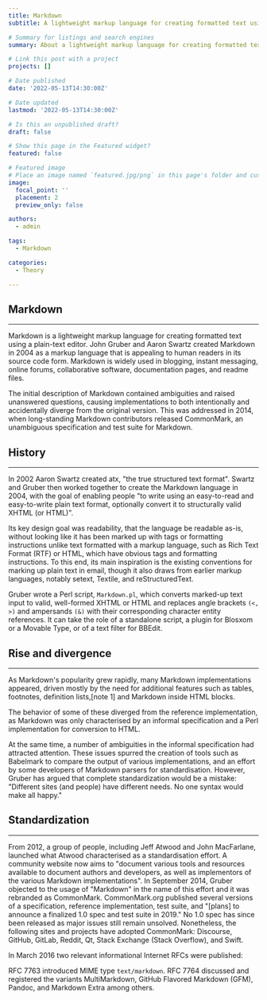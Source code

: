 ```yaml
---
title: Markdown
subtitle: A lightweight markup language for creating formatted text using a plain-text editor.

# Summary for listings and search engines
summary: About a lightweight markup language for creating formatted text using a plain-text editor.

# Link this post with a project
projects: []

# Date published
date: '2022-05-13T14:30:00Z'

# Date updated
lastmod: '2022-05-13T14:30:00Z'

# Is this an unpublished draft?
draft: false

# Show this page in the Featured widget?
featured: false

# Featured image
# Place an image named `featured.jpg/png` in this page's folder and customize its options here.
image:
  focal_point: ''
  placement: 2
  preview_only: false

authors:
  - admin

tags:
  - Markdown

categories:
  - Theory

---
```


## <b>Markdown</b>
<hr>

Markdown is a lightweight markup language for creating formatted text using a plain-text editor. John Gruber and Aaron Swartz created Markdown in 2004 as a markup language that is appealing to human readers in its source code form. Markdown is widely used in blogging, instant messaging, online forums, collaborative software, documentation pages, and readme files.

The initial description of Markdown contained ambiguities and raised unanswered questions, causing implementations to both intentionally and accidentally diverge from the original version. This was addressed in 2014, when long-standing Markdown contributors released CommonMark, an unambiguous specification and test suite for Markdown.

## <b>History</b>
<hr>

In 2002 Aaron Swartz created atx, "the true structured text format". Swartz and Gruber then worked together to create the Markdown language in 2004, with the goal of enabling people "to write using an easy-to-read and easy-to-write plain text format, optionally convert it to structurally valid XHTML (or HTML)".

Its key design goal was readability, that the language be readable as-is, without looking like it has been marked up with tags or formatting instructions unlike text formatted with a markup language, such as Rich Text Format (RTF) or HTML, which have obvious tags and formatting instructions. To this end, its main inspiration is the existing conventions for marking up plain text in email, though it also draws from earlier markup languages, notably setext, Textile, and reStructuredText.

Gruber wrote a Perl script, ```Markdown.pl```, which converts marked-up text input to valid, well-formed XHTML or HTML and replaces angle brackets ```(<, >)``` and ampersands ```(&)``` with their corresponding character entity references. It can take the role of a standalone script, a plugin for Blosxom or a Movable Type, or of a text filter for BBEdit.

## <b>Rise and divergence</b>
<hr>

As Markdown's popularity grew rapidly, many Markdown implementations appeared, driven mostly by the need for additional features such as tables, footnotes, definition lists,[note 1] and Markdown inside HTML blocks.

The behavior of some of these diverged from the reference implementation, as Markdown was only characterised by an informal specification and a Perl implementation for conversion to HTML.

At the same time, a number of ambiguities in the informal specification had attracted attention. These issues spurred the creation of tools such as Babelmark to compare the output of various implementations, and an effort by some developers of Markdown parsers for standardisation. However, Gruber has argued that complete standardization would be a mistake: "Different sites (and people) have different needs. No one syntax would make all happy."

## <b>Standardization</b>
<hr>

From 2012, a group of people, including Jeff Atwood and John MacFarlane, launched what Atwood characterised as a standardisation effort. A community website now aims to "document various tools and resources available to document authors and developers, as well as implementors of the various Markdown implementations". In September 2014, Gruber objected to the usage of "Markdown" in the name of this effort and it was rebranded as CommonMark. CommonMark.org published several versions of a specification, reference implementation, test suite, and "[plans] to announce a finalized 1.0 spec and test suite in 2019." No 1.0 spec has since been released as major issues still remain unsolved. Nonetheless, the following sites and projects have adopted CommonMark: Discourse, GitHub, GitLab, Reddit, Qt, Stack Exchange (Stack Overflow), and Swift.

In March 2016 two relevant informational Internet RFCs were published:

RFC 7763 introduced MIME type ```text/markdown```.
RFC 7764 discussed and registered the variants MultiMarkdown, GitHub Flavored Markdown (GFM), Pandoc, and Markdown Extra among others.
